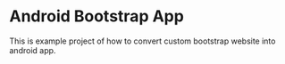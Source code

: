 # Android Bootstrap App
This is example project of how to convert custom bootstrap website into android app.
